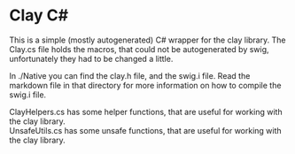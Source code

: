 ﻿# Clay C# 

This is a simple (mostly autogenerated) C# wrapper for the clay library.
The Clay.cs file holds the macros, that could not be autogenerated by swig, unfortunately they had to be changed a little.  

In ./Native you can find the clay.h file, and the swig.i file.  Read the markdown file in that directory for more information on how to compile the swig.i file.

ClayHelpers.cs has some helper functions, that are useful for working with the clay library.  
UnsafeUtils.cs has some unsafe functions, that are useful for working with the clay library.